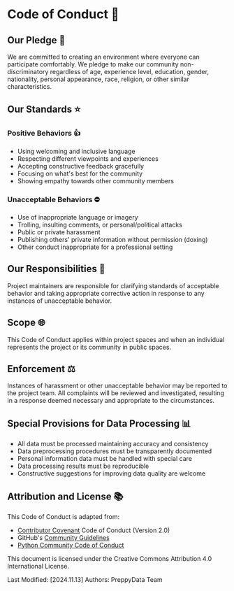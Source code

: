 # Code of Conduct 📜

## Our Pledge 🤝

We are committed to creating an environment where everyone can participate comfortably. We pledge to make our community non-discriminatory regardless of age, experience level, education, gender, nationality, personal appearance, race, religion, or other similar characteristics.

## Our Standards ⭐

### Positive Behaviors 👍
* Using welcoming and inclusive language
* Respecting different viewpoints and experiences
* Accepting constructive feedback gracefully
* Focusing on what's best for the community
* Showing empathy towards other community members

### Unacceptable Behaviors ⛔
* Use of inappropriate language or imagery
* Trolling, insulting comments, or personal/political attacks
* Public or private harassment
* Publishing others' private information without permission (doxing)
* Other conduct inappropriate for a professional setting

## Our Responsibilities 💪

Project maintainers are responsible for clarifying standards of acceptable behavior and taking appropriate corrective action in response to any instances of unacceptable behavior.

## Scope 🌐

This Code of Conduct applies within project spaces and when an individual represents the project or its community in public spaces.

## Enforcement ⚖️

Instances of harassment or other unacceptable behavior may be reported to the project team. All complaints will be reviewed and investigated, resulting in a response deemed necessary and appropriate to the circumstances.

## Special Provisions for Data Processing 📊

* All data must be processed maintaining accuracy and consistency
* Data preprocessing procedures must be transparently documented
* Personal information data must be handled with special care
* Data processing results must be reproducible
* Constructive suggestions for improving data quality are welcome

## Attribution and License 📚

This Code of Conduct is adapted from:

* [Contributor Covenant](https://www.contributor-covenant.org/) Code of Conduct (Version 2.0)
* GitHub's [Community Guidelines](https://docs.github.com/en/site-policy/github-terms/github-community-guidelines)
* [Python Community Code of Conduct](https://www.python.org/psf/conduct/)

This document is licensed under the Creative Commons Attribution 4.0 International License.

Last Modified: [2024.11.13]
Authors: PreppyData Team